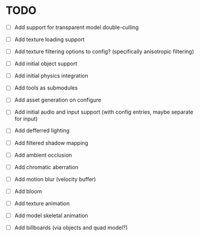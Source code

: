 # TODO

- [ ] Add support for transparent model double-culling
- [ ] Add texture loading support
- [ ] Add texture filtering options to config? (specifically anisotropic filtering)
- [ ] Add initial object support
- [ ] Add initial physics integration
- [ ] Add tools as submodules
- [ ] Add asset generation on configure
- [ ] Add initial audio and input support (with config entries, maybe separate for input)

- [ ] Add defferred lighting
- [ ] Add filtered shadow mapping
- [ ] Add ambient occlusion
- [ ] Add chromatic aberration
- [ ] Add motion blur (velocity buffer)
- [ ] Add bloom

- [ ] Add texture animation
- [ ] Add model skeletal animation
- [ ] Add billboards (via objects and quad model?)
